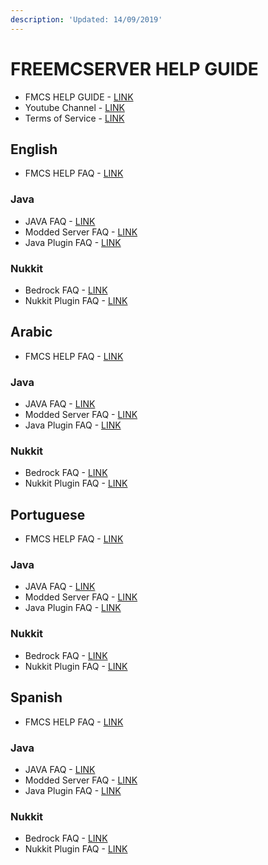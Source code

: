 ```yaml
---
description: 'Updated: 14/09/2019'
---
```


# FREEMCSERVER HELP GUIDE

* FMCS HELP GUIDE - [LINK](./)
* Youtube Channel - [LINK](youtube-channel.md)
* Terms of Service - [LINK](tos.md)

## English

* FMCS HELP FAQ - [LINK](en/fmcs-help-faq.md)

### Java

* JAVA FAQ - [LINK](en/java/java-faq.md)
* Modded Server FAQ - [LINK](en/java/modded-server-faq.md)
* Java Plugin FAQ - [LINK](en/java/java-plugin-faq.md)

### Nukkit

* Bedrock FAQ - [LINK](en/nukkit/bedrock-faq.md)
* Nukkit Plugin FAQ - [LINK](en/nukkit/nukkit-plugin-faq.md)

## Arabic

* FMCS HELP FAQ - [LINK](ar/fmcs-help-faq.md)

### Java

* JAVA FAQ - [LINK](ar/java/java-faq.md)
* Modded Server FAQ - [LINK](ar/java/modded-server-faq.md)
* Java Plugin FAQ - [LINK](ar/java/java-plugin-faq.md)

### Nukkit

* Bedrock FAQ - [LINK](ar/nukkit/bedrock-faq.md)
* Nukkit Plugin FAQ - [LINK](ar/nukkit/nukkit-plugin-faq.md)

## Portuguese

* FMCS HELP FAQ - [LINK](pt/fmcs-help-faq.md)

### Java

* JAVA FAQ - [LINK](pt/java/java-faq.md)
* Modded Server FAQ - [LINK](pt/java/modded-server-faq.md)
* Java Plugin FAQ - [LINK](pt/java/java-plugin-faq.md)

### Nukkit

* Bedrock FAQ - [LINK](pt/nukkit/bedrock-faq.md)
* Nukkit Plugin FAQ - [LINK](pt/nukkit/nukkit-plugin-faq.md)

## Spanish

* FMCS HELP FAQ - [LINK](es/fmcs-help-faq.md)

### Java

* JAVA FAQ - [LINK](es/java/java-faq.md)
* Modded Server FAQ - [LINK](es/java/modded-server-faq.md)
* Java Plugin FAQ - [LINK](es/java/java-plugin-faq.md)

### Nukkit

* Bedrock FAQ - [LINK](es/nukkit/bedrock-faq.md)
* Nukkit Plugin FAQ - [LINK](es/nukkit/nukkit-plugin-faq.md)

